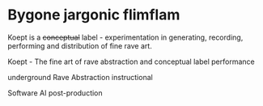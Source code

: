 # Bygone jargonic flimflam 

Koept is a ~~conceptual~~ label - experimentation in generating, recording, performing and distribution of fine rave art.

Koept - The fine art of rave abstraction and conceptual label performance

underground 
Rave 
Abstraction
instructional

Software
AI
post-production
<!--stackedit_data:
eyJoaXN0b3J5IjpbLTEzOTU4MDAzNDYsNzI5NTQ1Mjg2LC0xNj
Q5NjU1MDI3LDE4Mzk3Nzc0MjZdfQ==
-->